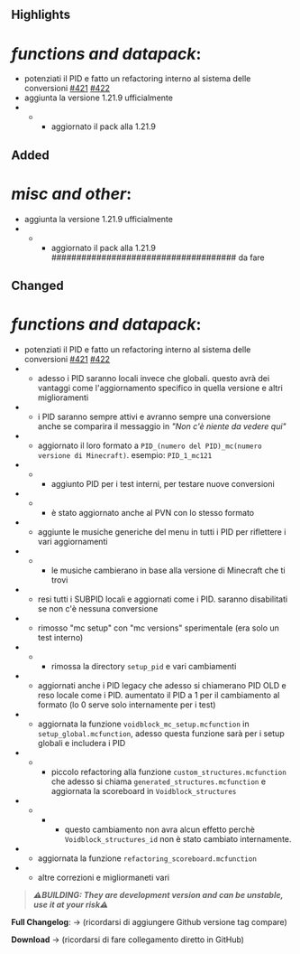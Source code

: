 ## Highlights

# _functions and datapack_:

- potenziati il PID e fatto un refactoring interno al sistema delle conversioni [#421](https://github.com/Loweredgames/Voidblock/issues/421) [#422](https://github.com/Loweredgames/Voidblock/pull/422)
- aggiunta la versione 1.21.9 ufficialmente
- - - aggiornato il pack alla 1.21.9

## Added

# _misc and other_:

- aggiunta la versione 1.21.9 ufficialmente
- - - aggiornato il pack alla 1.21.9 ##################################### da fare

## Changed

# _functions and datapack_:

- potenziati il PID e fatto un refactoring interno al sistema delle conversioni [#421](https://github.com/Loweredgames/Voidblock/issues/421) [#422](https://github.com/Loweredgames/Voidblock/pull/422)
- - adesso i PID saranno locali invece che globali. questo avrà dei vantaggi come l'aggiornamento specifico in quella versione e altri miglioramenti
- - i PID saranno sempre attivi e avranno sempre una conversione anche se comparira il messaggio in *"Non c'è niente da vedere qui"*
- - aggiornato il loro formato a ```PID_(numero del PID)_mc(numero versione di Minecraft)```. esempio: ```PID_1_mc121```
- - - aggiunto PID per i test interni, per testare nuove conversioni
- - - è stato aggiornato anche al PVN con lo stesso formato
- - aggiunte le musiche generiche del menu in tutti i PID per riflettere i vari aggiornamenti
- - - le musiche cambierano in base alla versione di Minecraft che ti trovi
- - resi tutti i SUBPID locali e aggiornati come i PID. saranno disabilitati se non c'è nessuna conversione
- - rimosso "mc setup" con "mc versions" sperimentale (era solo un test interno)
- - - rimossa la directory ```setup_pid``` e vari cambiamenti
- - aggiornati anche i PID legacy che adesso si chiamerano PID OLD e reso locale come i PID. aumentato il PID a 1 per il cambiamento al formato (lo 0 serve solo internamente per i test)
- - aggiornata la funzione ```voidblock_mc_setup.mcfunction``` in ```setup_global.mcfunction```, adesso questa funzione sarà per i setup globali e includera i PID
- - - piccolo refactoring alla funzione ```custom_structures.mcfunction``` che adesso si chiama ```generated_structures.mcfunction``` e aggiornata la scoreboard in ```Voidblock_structures```
- - - - questo cambiamento non avra alcun effetto perchè ```Voidblock_structures_id``` non è stato cambiato internamente.
- - aggiornata la funzione ```refactoring_scoreboard.mcfunction```
- - altre correzioni e migliormaneti vari

> _**⚠️BUILDING: They are development version and can be unstable, use it at your risk⚠️**_

**Full Changelog**: -> (ricordarsi di aggiungere Github versione tag compare)

**Download** -> (ricordarsi di fare collegamento diretto in GitHub)